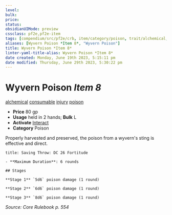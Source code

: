 ```yaml
---
level:
bulk:
price:
status:
obsidianUIMode: preview
cssclass: pf2e,pf2e-item
tags: [compendium/src/pf2e/crb, item/category/poison, trait/alchemical, trait/consumable, trait/injury, trait/poison]
aliases: [Wyvern Poison *Item 8*, "Wyvern Poison"]
title: Wyvern Poison *Item 8*
linter-yaml-title-alias: Wyvern Poison *Item 8*
date created: Monday, June 19th 2023, 5:15:11 pm
date modified: Thursday, June 29th 2023, 5:30:22 pm
---
```


# Wyvern Poison *Item 8*

[alchemical](rules/traits/alchemical.md) [consumable](rules/traits/consumable.md) [injury](rules/traits/injury.md) [poison](rules/traits/poison.md)  

- **Price** 80 gp
- **Usage** held in 2 hands; **Bulk** L
- **Activate** [Interact](rules/actions/interact.md)
- **Category** Poison

Properly harvested and preserved, the poison from a wyvern's sting is effective and direct.

```ad-inline-affliction
title: Saving Throw: DC 26 Fortitude

- **Maximum Duration**: 6 rounds

## Stages

**Stage 1** `5d6` poison damage (1 round)

**Stage 2** `6d6` poison damage (1 round)

**Stage 3** `8d6` poison damage (1 round)
```

*Source: Core Rulebook p. 554*
